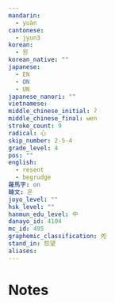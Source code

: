 ```yaml
---
mandarin:
  - yuàn
cantonese:
  - jyun3
korean:
  - 원
korean_native: ""
japanese:
  - EN
  - ON
  - UN
japanese_nanori: ""
vietnamese:
middle_chinese_initial: ʔ
middle_chinese_final: ʉɐn
stroke_count: 9
radical: 心
skip_number: 2-5-4
grade_level: 4
pos: ""
english:
  - resent
  - begrudge
羅馬字: on
韓文: 온
joyo_level: ""
hsk_level: ""
hanmun_edu_level: 中
danayo_id: 4104
mc_id: 495
graphemic_classification: 夗
stand_in: 怨望
aliases:
---
```


# Notes
